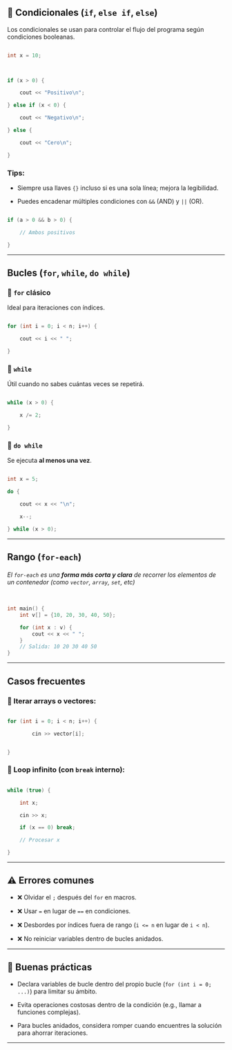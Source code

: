 
## 🔹 Condicionales (`if`, `else if`, `else`)

  

Los condicionales se usan para controlar el flujo del programa según condiciones booleanas.

  

```cpp

int x = 10;

  

if (x > 0) {

    cout << "Positivo\n";

} else if (x < 0) {

    cout << "Negativo\n";

} else {

    cout << "Cero\n";

}

```

  

###  Tips:

- Siempre usa llaves `{}` incluso si es una sola línea; mejora la legibilidad.

- Puedes encadenar múltiples condiciones con `&&` (AND) y `||` (OR).

  

```cpp

if (a > 0 && b > 0) {

    // Ambos positivos

}

```

  

---

  

## Bucles (`for`, `while`, `do while`)

  

### 🔸 `for` clásico

  

Ideal para iteraciones con índices.

  

```cpp

for (int i = 0; i < n; i++) {

    cout << i << " ";

}

```

  

### 🔸 `while`

  

Útil cuando no sabes cuántas veces se repetirá.

  

```cpp

while (x > 0) {

    x /= 2;

}

```

  

### 🔸 `do while`

  

Se ejecuta **al menos una vez**.

  

```cpp

int x = 5;

do {

    cout << x << "\n";

    x--;

} while (x > 0);

```

  

---

  

##  Rango (`for-each`)

###### El `for-each` es una **forma más corta y clara** de recorrer los elementos de un contenedor (como `vector`, `array`, `set`, etc)
  
```cpp

int main() {
    int v[] = {10, 20, 30, 40, 50};

    for (int x : v) {
        cout << x << " ";
    }
    // Salida: 10 20 30 40 50
}

```

  

---

  

##  Casos frecuentes  

  

### 🔸 Iterar arrays o vectores:

  

```cpp

for (int i = 0; i < n; i++) {

        cin >> vector[i];


}

```

  

### 🔸 Loop infinito (con `break` interno):

  

```cpp

while (true) {

    int x;

    cin >> x;

    if (x == 0) break;

    // Procesar x

}

```

  

---

  

## ⚠️ Errores comunes

  

- ❌ Olvidar el `;` después del `for` en macros.

- ❌ Usar `=` en lugar de `==` en condiciones.

- ❌ Desbordes por índices fuera de rango (`i <= n` en lugar de `i < n`).

- ❌ No reiniciar variables dentro de bucles anidados.

  


  

---

  

## 🧵 Buenas prácticas

  

- Declara variables de bucle dentro del propio bucle (`for (int i = 0; ...)`) para limitar su ámbito.

- Evita operaciones costosas dentro de la condición (e.g., llamar a funciones complejas).

- Para bucles anidados, considera romper cuando encuentres la solución para ahorrar iteraciones.

  

---

